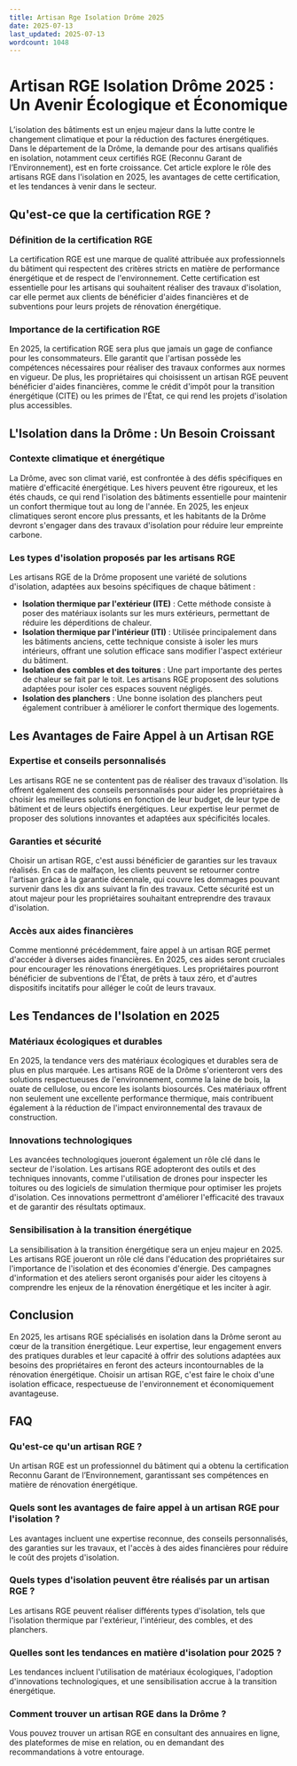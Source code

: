 ```yaml
---
title: Artisan Rge Isolation Drôme 2025
date: 2025-07-13
last_updated: 2025-07-13
wordcount: 1048
---
```


# Artisan RGE Isolation Drôme 2025 : Un Avenir Écologique et Économique

L’isolation des bâtiments est un enjeu majeur dans la lutte contre le changement climatique et pour la réduction des factures énergétiques. Dans le département de la Drôme, la demande pour des artisans qualifiés en isolation, notamment ceux certifiés RGE (Reconnu Garant de l’Environnement), est en forte croissance. Cet article explore le rôle des artisans RGE dans l'isolation en 2025, les avantages de cette certification, et les tendances à venir dans le secteur.

## Qu'est-ce que la certification RGE ?

### Définition de la certification RGE

La certification RGE est une marque de qualité attribuée aux professionnels du bâtiment qui respectent des critères stricts en matière de performance énergétique et de respect de l'environnement. Cette certification est essentielle pour les artisans qui souhaitent réaliser des travaux d'isolation, car elle permet aux clients de bénéficier d'aides financières et de subventions pour leurs projets de rénovation énergétique.

### Importance de la certification RGE

En 2025, la certification RGE sera plus que jamais un gage de confiance pour les consommateurs. Elle garantit que l'artisan possède les compétences nécessaires pour réaliser des travaux conformes aux normes en vigueur. De plus, les propriétaires qui choisissent un artisan RGE peuvent bénéficier d'aides financières, comme le crédit d'impôt pour la transition énergétique (CITE) ou les primes de l'État, ce qui rend les projets d'isolation plus accessibles.

## L'Isolation dans la Drôme : Un Besoin Croissant

### Contexte climatique et énergétique

La Drôme, avec son climat varié, est confrontée à des défis spécifiques en matière d'efficacité énergétique. Les hivers peuvent être rigoureux, et les étés chauds, ce qui rend l'isolation des bâtiments essentielle pour maintenir un confort thermique tout au long de l'année. En 2025, les enjeux climatiques seront encore plus pressants, et les habitants de la Drôme devront s'engager dans des travaux d'isolation pour réduire leur empreinte carbone.

### Les types d'isolation proposés par les artisans RGE

Les artisans RGE de la Drôme proposent une variété de solutions d'isolation, adaptées aux besoins spécifiques de chaque bâtiment :

- **Isolation thermique par l'extérieur (ITE)** : Cette méthode consiste à poser des matériaux isolants sur les murs extérieurs, permettant de réduire les déperditions de chaleur.
- **Isolation thermique par l'intérieur (ITI)** : Utilisée principalement dans les bâtiments anciens, cette technique consiste à isoler les murs intérieurs, offrant une solution efficace sans modifier l'aspect extérieur du bâtiment.
- **Isolation des combles et des toitures** : Une part importante des pertes de chaleur se fait par le toit. Les artisans RGE proposent des solutions adaptées pour isoler ces espaces souvent négligés.
- **Isolation des planchers** : Une bonne isolation des planchers peut également contribuer à améliorer le confort thermique des logements.

## Les Avantages de Faire Appel à un Artisan RGE

### Expertise et conseils personnalisés

Les artisans RGE ne se contentent pas de réaliser des travaux d'isolation. Ils offrent également des conseils personnalisés pour aider les propriétaires à choisir les meilleures solutions en fonction de leur budget, de leur type de bâtiment et de leurs objectifs énergétiques. Leur expertise leur permet de proposer des solutions innovantes et adaptées aux spécificités locales.

### Garanties et sécurité

Choisir un artisan RGE, c'est aussi bénéficier de garanties sur les travaux réalisés. En cas de malfaçon, les clients peuvent se retourner contre l'artisan grâce à la garantie décennale, qui couvre les dommages pouvant survenir dans les dix ans suivant la fin des travaux. Cette sécurité est un atout majeur pour les propriétaires souhaitant entreprendre des travaux d'isolation.

### Accès aux aides financières

Comme mentionné précédemment, faire appel à un artisan RGE permet d'accéder à diverses aides financières. En 2025, ces aides seront cruciales pour encourager les rénovations énergétiques. Les propriétaires pourront bénéficier de subventions de l'État, de prêts à taux zéro, et d'autres dispositifs incitatifs pour alléger le coût de leurs travaux.

## Les Tendances de l'Isolation en 2025

### Matériaux écologiques et durables

En 2025, la tendance vers des matériaux écologiques et durables sera de plus en plus marquée. Les artisans RGE de la Drôme s'orienteront vers des solutions respectueuses de l'environnement, comme la laine de bois, la ouate de cellulose, ou encore les isolants biosourcés. Ces matériaux offrent non seulement une excellente performance thermique, mais contribuent également à la réduction de l'impact environnemental des travaux de construction.

### Innovations technologiques

Les avancées technologiques joueront également un rôle clé dans le secteur de l'isolation. Les artisans RGE adopteront des outils et des techniques innovants, comme l'utilisation de drones pour inspecter les toitures ou des logiciels de simulation thermique pour optimiser les projets d'isolation. Ces innovations permettront d'améliorer l'efficacité des travaux et de garantir des résultats optimaux.

### Sensibilisation à la transition énergétique

La sensibilisation à la transition énergétique sera un enjeu majeur en 2025. Les artisans RGE joueront un rôle clé dans l'éducation des propriétaires sur l'importance de l'isolation et des économies d'énergie. Des campagnes d'information et des ateliers seront organisés pour aider les citoyens à comprendre les enjeux de la rénovation énergétique et les inciter à agir.

## Conclusion

En 2025, les artisans RGE spécialisés en isolation dans la Drôme seront au cœur de la transition énergétique. Leur expertise, leur engagement envers des pratiques durables et leur capacité à offrir des solutions adaptées aux besoins des propriétaires en feront des acteurs incontournables de la rénovation énergétique. Choisir un artisan RGE, c'est faire le choix d'une isolation efficace, respectueuse de l'environnement et économiquement avantageuse.

## FAQ

### Qu'est-ce qu'un artisan RGE ?

Un artisan RGE est un professionnel du bâtiment qui a obtenu la certification Reconnu Garant de l’Environnement, garantissant ses compétences en matière de rénovation énergétique.

### Quels sont les avantages de faire appel à un artisan RGE pour l'isolation ?

Les avantages incluent une expertise reconnue, des conseils personnalisés, des garanties sur les travaux, et l'accès à des aides financières pour réduire le coût des projets d'isolation.

### Quels types d'isolation peuvent être réalisés par un artisan RGE ?

Les artisans RGE peuvent réaliser différents types d'isolation, tels que l'isolation thermique par l'extérieur, l'intérieur, des combles, et des planchers.

### Quelles sont les tendances en matière d'isolation pour 2025 ?

Les tendances incluent l'utilisation de matériaux écologiques, l'adoption d'innovations technologiques, et une sensibilisation accrue à la transition énergétique.

### Comment trouver un artisan RGE dans la Drôme ?

Vous pouvez trouver un artisan RGE en consultant des annuaires en ligne, des plateformes de mise en relation, ou en demandant des recommandations à votre entourage.